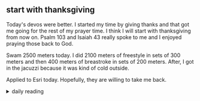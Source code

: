 ## start with thanksgiving

Today's devos were better. I started my time by giving thanks and that got me going for the rest of my prayer time. I think I will start with thanksgiving from now on. Psalm 103 and Isaiah 43 really spoke to me and I enjoyed praying those back to God.

Swam 2500 meters today. I did 2100 meters of freestyle in sets of 300 meters and then 400 meters of breastroke in sets of 200 meters. After, I got in the jacuzzi because it was kind of cold outside.

Applied to Esri today. Hopefully, they are willing to take me back.

<details markdown="1">
<summary>daily reading</summary>

| {{ page.date | date: "%B %-d, %Y" }} |
| :-------------: |
| [Deut. 16; Ps. 103; Isa. 43; Rev. 13]({% link pages/Bible-year-1.md %}) |
| [WCF 15; WLC 99-100; WSC 53-56]({% link pages/westminster-month-1.md %}) |
| [The Athanasian Creed](https://threeforms.org/the-athanasian-creed/) |

</details>